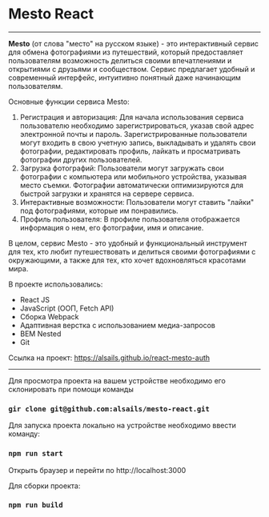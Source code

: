 # Mesto React
------
**Mesto** (от слова "место" на русском языке) - это интерактивный сервис для обмена фотографиями из путешествий, который предоставляет пользователям возможность делиться своими впечатлениями и открытиями с друзьями и сообществом. Сервис предлагает удобный и современный интерфейс, интуитивно понятный даже начинающим пользователям.

Основные функции сервиса Mesto:
1. Регистрация и авторизация: Для начала использования сервиса пользователю необходимо зарегистрироваться, указав свой адрес электронной почты и пароль. Зарегистрированные пользователи могут входить в свою учетную запись, выкладывать и удалять свои фотографии, редактировать профиль, лайкать и просматривать фотографии других пользователей.
2. Загрузка фотографий: Пользователи могут загружать свои фотографии с компьютера или мобильного устройства, указывая место съемки. Фотографии автоматически оптимизируются для быстрой загрузки и хранятся на сервере сервиса.
3. Интерактивные возможности: Пользователи могут ставить "лайки" под фотографиями, которые им понравились.
4. Профиль пользователя: В профиле пользователя отображается информация о нем, его фотографии, имя и описание.


В целом, сервис Mesto - это удобный и функциональный инструмент для тех, кто любит путешествовать и делиться своими фотографиями с окружающими, а также для тех, кто хочет вдохновляться красотами мира.

В проекте использовались:
* React JS
* JavaScript (ООП, Fetch API)
* Сборка Webpack
* Адаптивная верстка с использованием медиа-запросов
* BEM Nested
* Git

Ссылка на проект: https://alsails.github.io/react-mesto-auth


------
Для просмотра проекта на вашем устройстве необходимо его склонировать при помощи команды

### `gir clone git@github.com:alsails/mesto-react.git`

Для запуска проекта локально на устройстве необходимо ввести команду:

### `npm run start`

Открыть браузер и перейти по http://localhost:3000

Для сборки проекта:

### `npm run build`